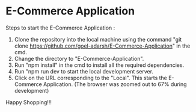 # E-Commerce Application

Steps to start the E-Commerce Application :
1. Clone the repository into the local machine using the command "git clone https://github.com/goel-adarsh/E-Commerce-Application" in the cmd.
2. Change the directory to "E-Commerce-Application".
3. Run "npm install" in the cmd to install all the required dependencies.
4. Run "npm run dev to start the local development server.
5. Click on the URL corresponding to the "Local". This starts the E-Commerce Application.
(The browser was zoomed out to 67% during development)

Happy Shopping!!!
